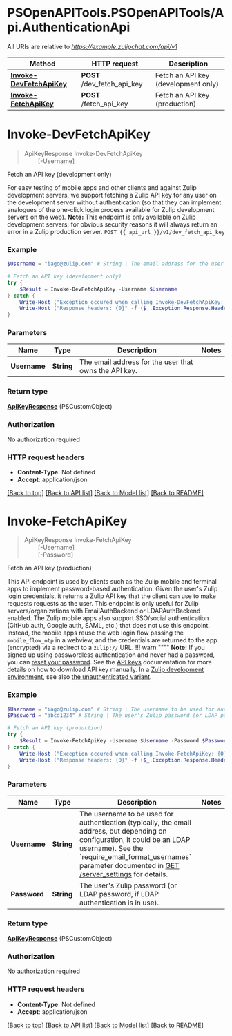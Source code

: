 # PSOpenAPITools.PSOpenAPITools/Api.AuthenticationApi

All URIs are relative to *https://example.zulipchat.com/api/v1*

Method | HTTP request | Description
------------- | ------------- | -------------
[**Invoke-DevFetchApiKey**](AuthenticationApi.md#Invoke-DevFetchApiKey) | **POST** /dev_fetch_api_key | Fetch an API key (development only)
[**Invoke-FetchApiKey**](AuthenticationApi.md#Invoke-FetchApiKey) | **POST** /fetch_api_key | Fetch an API key (production)


<a name="Invoke-DevFetchApiKey"></a>
# **Invoke-DevFetchApiKey**
> ApiKeyResponse Invoke-DevFetchApiKey<br>
> &nbsp;&nbsp;&nbsp;&nbsp;&nbsp;&nbsp;&nbsp;&nbsp;[-Username] <String><br>

Fetch an API key (development only)

For easy testing of mobile apps and other clients and against Zulip development servers, we support fetching a Zulip API key for any user on the development server without authentication (so that they can implement analogues of the one-click login process available for Zulip development servers on the web).  **Note:** This endpoint is only available on Zulip development servers; for obvious security reasons it will always return an error in a Zulip production server.  `POST {{ api_url }}/v1/dev_fetch_api_key` 

### Example
```powershell
$Username = "iago@zulip.com" # String | The email address for the user that owns the API key. 

# Fetch an API key (development only)
try {
    $Result = Invoke-DevFetchApiKey -Username $Username
} catch {
    Write-Host ("Exception occured when calling Invoke-DevFetchApiKey: {0}" -f ($_.ErrorDetails | ConvertFrom-Json))
    Write-Host ("Response headers: {0}" -f ($_.Exception.Response.Headers | ConvertTo-Json))
}
```

### Parameters

Name | Type | Description  | Notes
------------- | ------------- | ------------- | -------------
 **Username** | **String**| The email address for the user that owns the API key.  | 

### Return type

[**ApiKeyResponse**](ApiKeyResponse.md) (PSCustomObject)

### Authorization

No authorization required

### HTTP request headers

 - **Content-Type**: Not defined
 - **Accept**: application/json

[[Back to top]](#) [[Back to API list]](../README.md#documentation-for-api-endpoints) [[Back to Model list]](../README.md#documentation-for-models) [[Back to README]](../README.md)

<a name="Invoke-FetchApiKey"></a>
# **Invoke-FetchApiKey**
> ApiKeyResponse Invoke-FetchApiKey<br>
> &nbsp;&nbsp;&nbsp;&nbsp;&nbsp;&nbsp;&nbsp;&nbsp;[-Username] <String><br>
> &nbsp;&nbsp;&nbsp;&nbsp;&nbsp;&nbsp;&nbsp;&nbsp;[-Password] <String><br>

Fetch an API key (production)

This API endpoint is used by clients such as the Zulip mobile and terminal apps to implement password-based authentication.  Given the user's Zulip login credentials, it returns a Zulip API key that the client can use to make requests requests as the user.  This endpoint is only useful for Zulip servers/organizations with EmailAuthBackend or LDAPAuthBackend enabled.  The Zulip mobile apps also support SSO/social authentication (GitHub auth, Google auth, SAML, etc.) that does not use this endpoint.  Instead, the mobile apps reuse the web login flow passing the `mobile_flow_otp` in a webview, and the credentials are returned to the app (encrypted) via a redirect to a `zulip://` URL.  !!! warn """"     **Note:** If you signed up using passwordless authentication and     never had a password, you can [reset your password](/help/change-your-password).      See the [API keys](/api/api-keys) documentation for     more details on how to download API key manually.  In a [Zulip development environment](https://zulip.readthedocs.io/en/latest/development/overview.html), see also [the unauthenticated variant](/api/dev-fetch-api-key). 

### Example
```powershell
$Username = "iago@zulip.com" # String | The username to be used for authentication (typically, the email address, but depending on configuration, it could be an LDAP username).  See the `require_email_format_usernames` parameter documented in [GET /server_settings](/api/get-server-settings) for details. 
$Password = "abcd1234" # String | The user's Zulip password (or LDAP password, if LDAP authentication is in use). 

# Fetch an API key (production)
try {
    $Result = Invoke-FetchApiKey -Username $Username -Password $Password
} catch {
    Write-Host ("Exception occured when calling Invoke-FetchApiKey: {0}" -f ($_.ErrorDetails | ConvertFrom-Json))
    Write-Host ("Response headers: {0}" -f ($_.Exception.Response.Headers | ConvertTo-Json))
}
```

### Parameters

Name | Type | Description  | Notes
------------- | ------------- | ------------- | -------------
 **Username** | **String**| The username to be used for authentication (typically, the email address, but depending on configuration, it could be an LDAP username).  See the &#x60;require_email_format_usernames&#x60; parameter documented in [GET /server_settings](/api/get-server-settings) for details.  | 
 **Password** | **String**| The user&#39;s Zulip password (or LDAP password, if LDAP authentication is in use).  | 

### Return type

[**ApiKeyResponse**](ApiKeyResponse.md) (PSCustomObject)

### Authorization

No authorization required

### HTTP request headers

 - **Content-Type**: Not defined
 - **Accept**: application/json

[[Back to top]](#) [[Back to API list]](../README.md#documentation-for-api-endpoints) [[Back to Model list]](../README.md#documentation-for-models) [[Back to README]](../README.md)

